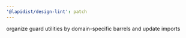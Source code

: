 ```yaml
---
'@lapidist/design-lint': patch
---
```


organize guard utilities by domain-specific barrels and update imports

